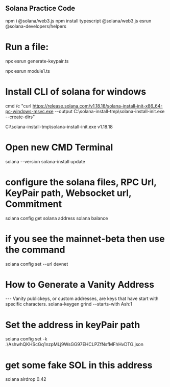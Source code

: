## Solana Practice Code
npm i @solana/web3.js
npm install typescript @solana/web3.js esrun @solana-developers/helpers

# Run a file:
npx esrun generate-keypair.ts

npx esrun module1.ts 

# Install CLI of solana for windows
cmd /c "curl https://release.solana.com/v1.18.18/solana-install-init-x86_64-pc-windows-msvc.exe --output C:\solana-install-tmp\solana-install-init.exe --create-dirs"

C:\solana-install-tmp\solana-install-init.exe v1.18.18

# Open new CMD Terminal 
solana --version
solana-install update

# configure the solana files, RPC Url, KeyPair path, Websocket url, Commitment
solana config get
solana address
solana balance

# if you see the mainnet-beta then use the command
solana config set --url devnet

# How to Generate a Vanity Address
--- Vanity publickeys, or custom addresses, are keys that have start with specific characters.
solana-keygen grind --starts-with Ash:1 

# Set the address in keyPair path
solana config set -k .\AshwhQKHScGq1nzpMLj9WsGG97EHCLPZfNsfMFhHvDTG.json 

# get some fake SOL in this address 
solana airdrop 0.42
